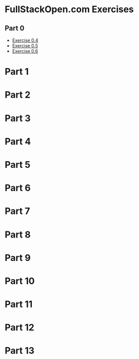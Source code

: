# FullStackOpen.com Exercises
## Part 0
- [Exercise 0.4](./part0)
- [Exercise 0.5](./part0)
- [Exercise 0.6](./part0)

# Part 1
# Part 2
# Part 3
# Part 4
# Part 5
# Part 6
# Part 7
# Part 8
# Part 9
# Part 10
# Part 11
# Part 12
# Part 13
